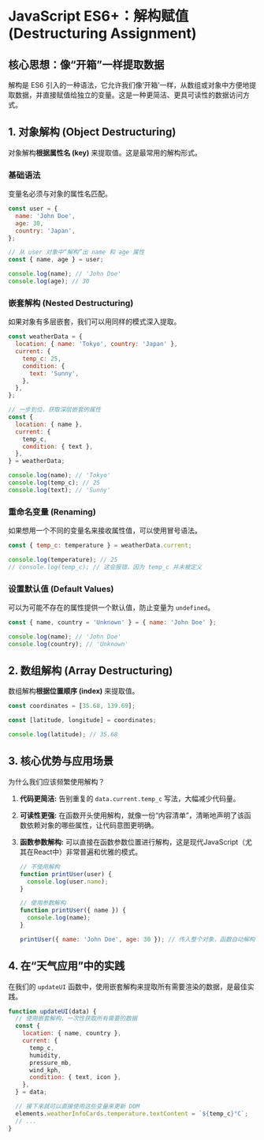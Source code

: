 # JavaScript ES6+：解构赋值 (Destructuring Assignment)

## 核心思想：像“开箱”一样提取数据

解构是 ES6 引入的一种语法，它允许我们像‘开箱’一样，从数组或对象中方便地提取数据，并直接赋值给独立的变量。这是一种更简洁、更具可读性的数据访问方式。

## 1. 对象解构 (Object Destructuring)

对象解构**根据属性名 (key)** 来提取值。这是最常用的解构形式。

### 基础语法

变量名必须与对象的属性名匹配。

```javascript
const user = {
  name: 'John Doe',
  age: 30,
  country: 'Japan',
};

// 从 user 对象中“解构”出 name 和 age 属性
const { name, age } = user;

console.log(name); // 'John Doe'
console.log(age); // 30
```

### 嵌套解构 (Nested Destructuring)

如果对象有多层嵌套，我们可以用同样的模式深入提取。

```javascript
const weatherData = {
  location: { name: 'Tokyo', country: 'Japan' },
  current: {
    temp_c: 25,
    condition: {
      text: 'Sunny',
    },
  },
};

// 一步到位，获取深层嵌套的属性
const {
  location: { name },
  current: {
    temp_c,
    condition: { text },
  },
} = weatherData;

console.log(name); // 'Tokyo'
console.log(temp_c); // 25
console.log(text); // 'Sunny'
```

### 重命名变量 (Renaming)

如果想用一个不同的变量名来接收属性值，可以使用冒号语法。

```javascript
const { temp_c: temperature } = weatherData.current;

console.log(temperature); // 25
// console.log(temp_c); // 这会报错，因为 temp_c 并未被定义
```

### 设置默认值 (Default Values)

可以为可能不存在的属性提供一个默认值，防止变量为 `undefined`。

```javascript
const { name, country = 'Unknown' } = { name: 'John Doe' };

console.log(name); // 'John Doe'
console.log(country); // 'Unknown'
```

## 2. 数组解构 (Array Destructuring)

数组解构**根据位置顺序 (index)** 来提取值。

```javascript
const coordinates = [35.68, 139.69];

const [latitude, longitude] = coordinates;

console.log(latitude); // 35.68
```

## 3. 核心优势与应用场景

为什么我们应该频繁使用解构？

1.  **代码更简洁:** 告别重复的 `data.current.temp_c` 写法，大幅减少代码量。
2.  **可读性更强:** 在函数开头使用解构，就像一份“内容清单”，清晰地声明了该函数依赖对象的哪些属性，让代码意图更明确。
3.  **函数参数解构:** 可以直接在函数参数位置进行解构，这是现代JavaScript（尤其在React中）非常普遍和优雅的模式。

    ```javascript
    // 不使用解构
    function printUser(user) {
      console.log(user.name);
    }

    // 使用参数解构
    function printUser({ name }) {
      console.log(name);
    }

    printUser({ name: 'John Doe', age: 30 }); // 传入整个对象，函数自动解构
    ```

## 4. 在“天气应用”中的实践

在我们的 `updateUI` 函数中，使用嵌套解构来提取所有需要渲染的数据，是最佳实践。

```javascript
function updateUI(data) {
  // 使用嵌套解构，一次性获取所有需要的数据
  const {
    location: { name, country },
    current: {
      temp_c,
      humidity,
      pressure_mb,
      wind_kph,
      condition: { text, icon },
    },
  } = data;

  // 接下来就可以直接使用这些变量来更新 DOM
  elements.weatherInfoCards.temperature.textContent = `${temp_c}°C`;
  // ...
}
```
